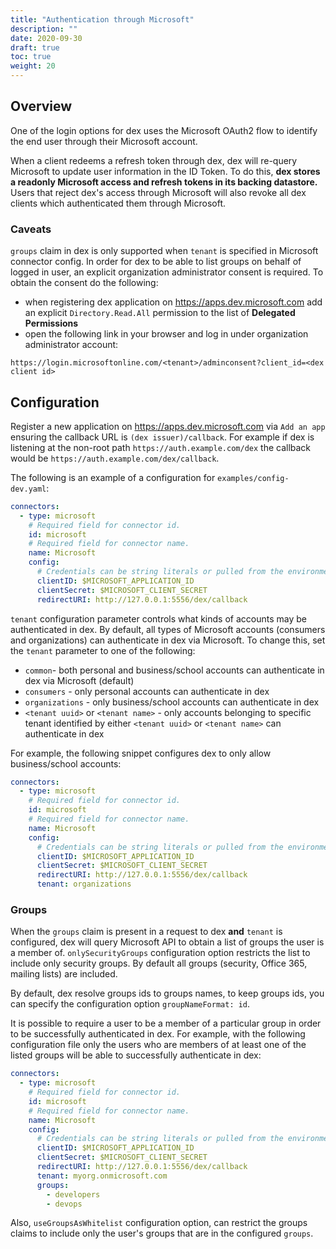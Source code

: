 ```yaml
---
title: "Authentication through Microsoft"
description: ""
date: 2020-09-30
draft: true
toc: true
weight: 20
---
```


## Overview

One of the login options for dex uses the Microsoft OAuth2 flow to identify the
end user through their Microsoft account.

When a client redeems a refresh token through dex, dex will re-query Microsoft
to update user information in the ID Token. To do this, __dex stores a readonly
Microsoft access and refresh tokens in its backing datastore.__ Users that
reject dex's access through Microsoft will also revoke all dex clients which
authenticated them through Microsoft.

### Caveats

`groups` claim in dex is only supported when `tenant` is specified in Microsoft
connector config. In order for dex to be able to list groups on behalf of
logged in user, an explicit organization administrator consent is required. To
obtain the consent do the following:

  - when registering dex application on https://apps.dev.microsoft.com add
    an explicit `Directory.Read.All` permission to the list of __Delegated
    Permissions__
  - open the following link in your browser and log in under organization
    administrator account:

`https://login.microsoftonline.com/<tenant>/adminconsent?client_id=<dex client id>`

## Configuration

Register a new application on https://apps.dev.microsoft.com via `Add an app`
ensuring the callback URL is `(dex issuer)/callback`. For example if dex
is listening at the non-root path `https://auth.example.com/dex` the callback
would be `https://auth.example.com/dex/callback`.

The following is an example of a configuration for `examples/config-dev.yaml`:

```yaml
connectors:
  - type: microsoft
    # Required field for connector id.
    id: microsoft
    # Required field for connector name.
    name: Microsoft
    config:
      # Credentials can be string literals or pulled from the environment.
      clientID: $MICROSOFT_APPLICATION_ID
      clientSecret: $MICROSOFT_CLIENT_SECRET
      redirectURI: http://127.0.0.1:5556/dex/callback
```

`tenant` configuration parameter controls what kinds of accounts may be
authenticated in dex. By default, all types of Microsoft accounts (consumers
and organizations) can authenticate in dex via Microsoft. To change this, set
the `tenant` parameter to one of the following:

- `common`- both personal and business/school accounts can authenticate in dex
  via Microsoft (default)
- `consumers` - only personal accounts can authenticate in dex
- `organizations` - only business/school accounts can authenticate in dex
- `<tenant uuid>` or `<tenant name>` - only accounts belonging to specific
  tenant identified by either `<tenant uuid>` or `<tenant name>` can
  authenticate in dex

For example, the following snippet configures dex to only allow business/school
accounts:

```yaml
connectors:
  - type: microsoft
    # Required field for connector id.
    id: microsoft
    # Required field for connector name.
    name: Microsoft
    config:
      # Credentials can be string literals or pulled from the environment.
      clientID: $MICROSOFT_APPLICATION_ID
      clientSecret: $MICROSOFT_CLIENT_SECRET
      redirectURI: http://127.0.0.1:5556/dex/callback
      tenant: organizations
```

### Groups

When the `groups` claim is present in a request to dex __and__ `tenant` is
configured, dex will query Microsoft API to obtain a list of groups the user is
a member of. `onlySecurityGroups` configuration option restricts the list to
include only security groups. By default all groups (security, Office 365,
mailing lists) are included.

By default, dex resolve groups ids to groups names, to keep groups ids, you can
specify the configuration option `groupNameFormat: id`.

It is possible to require a user to be a member of a particular group in order
to be successfully authenticated in dex. For example, with the following
configuration file only the users who are members of at least one of the listed
groups will be able to successfully authenticate in dex:

```yaml
connectors:
  - type: microsoft
    # Required field for connector id.
    id: microsoft
    # Required field for connector name.
    name: Microsoft
    config:
      # Credentials can be string literals or pulled from the environment.
      clientID: $MICROSOFT_APPLICATION_ID
      clientSecret: $MICROSOFT_CLIENT_SECRET
      redirectURI: http://127.0.0.1:5556/dex/callback
      tenant: myorg.onmicrosoft.com
      groups:
        - developers
        - devops
```

Also, `useGroupsAsWhitelist` configuration option, can restrict the groups
claims to include only the user's groups that are in the configured `groups`.
